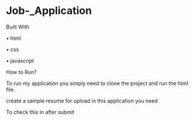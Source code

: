 # Job-_Application

Built With

•	html

•	css

•	javascript

How to Run?

To run my application you simply need to clone the project and run the html file.

create a sample resume for upload in this application you need

To check this in after submit

